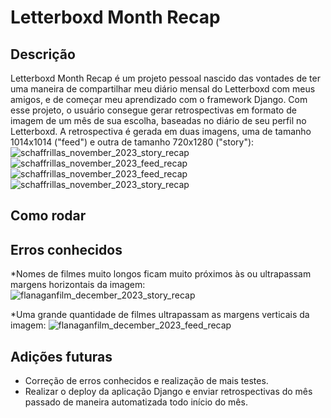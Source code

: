 # Letterboxd Month Recap
## Descrição
Letterboxd Month Recap é um projeto pessoal nascido das vontades de ter uma maneira de compartilhar meu diário mensal do Letterboxd com meus amigos, e de começar meu aprendizado com o framework Django. Com esse projeto, o usuário consegue gerar retrospectivas em formato de imagem de um mês de sua escolha, baseadas no diário de seu perfil no Letterboxd. A retrospectiva é gerada em duas imagens, uma de tamanho 1014x1014 ("feed") e outra de tamanho 720x1280 ("story"): ![schaffrillas_november_2023_story_recap](https://github.com/pedrogplopes/LetterboxdMonthRecap/assets/93411648/cb43231a-4b2c-4f46-8382-9fb1635d3be9)
![schaffrillas_november_2023_feed_recap](https://github.com/pedrogplopes/LetterboxdMonthRecap/assets/93411648/43309646-4ecf-4deb-a3a2-bc07b15ff7bc)![schaffrillas_november_2023_feed_recap](https://github.com/pedrogplopes/LetterboxdMonthRecap/assets/93411648/3b3eeb3c-e337-44a4-8931-bee93369732a)
![schaffrillas_november_2023_story_recap](https://github.com/pedrogplopes/LetterboxdMonthRecap/assets/93411648/3ef49553-cd09-4204-bce1-630cb35666a2)



## Como rodar

## Erros conhecidos
*Nomes de filmes muito longos ficam muito próximos às ou ultrapassam margens horizontais da imagem: ![flanaganfilm_december_2023_story_recap](https://github.com/pedrogplopes/LetterboxdMonthRecap/assets/93411648/eb93816b-e353-4d4a-8bf8-a4eb33d15ac6)

*Uma grande quantidade de filmes ultrapassam as margens verticais da imagem: ![flanaganfilm_december_2023_feed_recap](https://github.com/pedrogplopes/LetterboxdMonthRecap/assets/93411648/70f67809-ea5d-4acf-ae26-5d4c041cfac0)

## Adições futuras
* Correção de erros conhecidos e realização de mais testes.
* Realizar o deploy da aplicação Django e enviar retrospectivas do mês passado de maneira automatizada todo início do mês.
